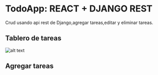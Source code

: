 # TodoApp: REACT + DJANGO REST
Crud usando api rest de Django,agregar tareas,editar y eliminar tareas.

## Tablero de tareas
![alt text](https://user-images.githubusercontent.com/33006607/60941179-bd407d80-a2a3-11e9-9076-29428ed3893d.png)
## Agregar tareas
